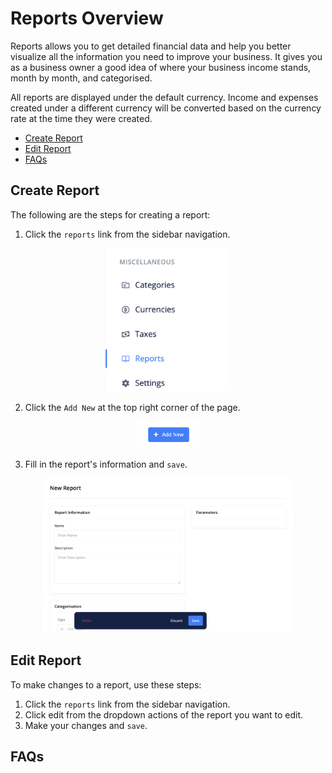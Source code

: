 # Reports Overview

Reports allows you to get detailed financial data and help you better visualize all the information you need to improve your business. It gives you as a business owner a good idea of where your business income stands, month by month, and categorised.

All reports are displayed under the default currency. Income and expenses created under a different currency will be converted based on the currency rate at the time they were created.

- [Create Report](#create-report)
- [Edit Report](#edit-report)
- [FAQs](#faqs)

## Create Report <a id="#create-report"></a>

The following are the steps for creating a report:

1. Click the `reports` link from the sidebar navigation.

<div align='center'>
<img width='200' src='media/report_link.png'>
</div>

2. Click the `Add New` at the top right corner of the page.

<div align='center'>
<img width='100' src='../../../media/add_new.png'>
</div>

3. Fill in the report's information and `save`.

<div align='center'>
<img width='400' src='media/report_details.png'>
</div>

## Edit Report <a id="#edit-report"></a>

To make changes to a report, use these steps:

1. Click the `reports` link from the sidebar navigation.
2. Click edit from the dropdown actions of the report you want to edit.
3. Make your changes and `save`.

## FAQs <a id="#faqs"></a>
